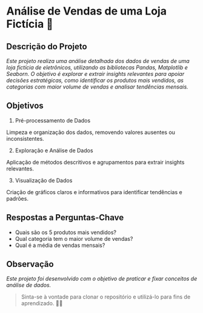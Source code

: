 # Análise de Vendas de uma Loja Fictícia 🏬


## **Descrição do Projeto**

_Este projeto realiza uma análise detalhada dos dados de vendas de uma loja fictícia de eletrônicos, utilizando as bibliotecas Pandas, Matplotlib e Seaborn. O objetivo é explorar e extrair insights relevantes para apoiar decisões estratégicas, como identificar os produtos mais vendidos, as categorias com maior volume de vendas e analisar tendências mensais._

## **Objetivos**

1. Pré-processamento de Dados

Limpeza e organização dos dados, removendo valores ausentes ou inconsistentes.

2. Exploração e Análise de Dados

Aplicação de métodos descritivos e agrupamentos para extrair insights relevantes.

3. Visualização de Dados

Criação de gráficos claros e informativos para identificar tendências e padrões.


## **Respostas a Perguntas-Chave**

- Quais são os 5 produtos mais vendidos?
- Qual categoria tem o maior volume de vendas?
- Qual é a média de vendas mensais?


## Observação

_Este projeto foi desenvolvido com o objetivo de praticar e fixar conceitos de análise de dados._

> Sinta-se à vontade para clonar o repositório e utilizá-lo para fins de aprendizado. 🚀💫

